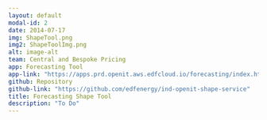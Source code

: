 ```yaml
---
layout: default
modal-id: 2
date: 2014-07-17
img: ShapeTool.png
img2: ShapeToolImg.png
alt: image-alt
team: Central and Bespoke Pricing
app: Forecasting Tool
app-link: "https://apps.prd.openit.aws.edfcloud.io/forecasting/index.html?tool=shape-tool"
github: Repository
github-link: "https://github.com/edfenergy/ind-openit-shape-service"
title: Forecasting Shape Tool
description: "To Do"
---
```

